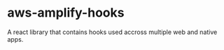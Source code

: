 # aws-amplify-hooks

A react library that contains hooks used accross multiple web and native apps.
